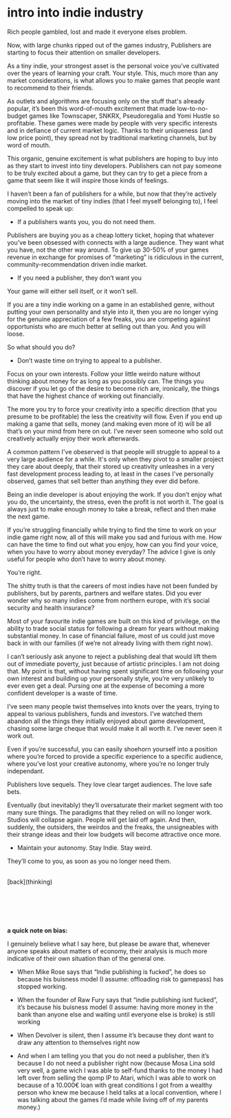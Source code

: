 <h1>intro into indie industry</h1>

Rich people gambled, lost and made it everyone elses problem.

Now, with large chunks ripped out of the games industry, Publishers are starting to focus their attention on smaller developers.


As a tiny indie, your strongest asset is the personal voice you’ve cultivated over the years of learning your craft. Your style. This, much more than any market considerations, is what allows you to make games that people want to recommend to their friends.



As outlets and algorithms are focusing only on the stuff that's already popular, it’s been this word-of-mouth excitement that made low-to-no-budget games like Townscaper,  SNKRX, Pseudoregalia and Yomi Hustle so profitabie. These games were made by people with very specific interests and in defiance of current market logic. Thanks to their uniqueness (and low price point), they spread not by traditional marketing channels, but by word of mouth. 

This organic, genuine excitement is what publishers are hoping to buy into as they start to invest into tiny developers. Publishers can not pay someone to be truly excited about a game, but they can try to get a piece from a game that seem like it will inspire those kinds of feelings.

I haven’t been a fan of publishers for a while, but now that they’re actively moving into the market of tiny indies (that I feel myself belonging to), I feel compelled to speak up:

- If a publishers wants you, you do not need them.

Publishers are buying you as a cheap lottery ticket, hoping that whatever you’ve been obsessed with connects with a large audience. They want what you have, not the other way around. To give up 30-50% of your games revenue in exchange for promises of “marketing” is ridiculous in the current, community-recommendation driven indie market. 

- If you need a publisher, they don’t want you

Your game will either sell itself, or it won’t sell. 

If you are a tiny indie working on a game in an established genre, without putting your own personality and style into it, then you are no longer vying for the genuine appreciation of a few freaks, you are competing against opportunists who are much better at selling out than you. And you will loose.


So what should you do?

- Don’t waste time on trying to appeal to a publisher.

Focus on your own interests. Follow your little weirdo nature without thinking about money for as long as you possibly can. The things you discover if you let go of the desire to become rich are, ironically, the things that have the highest chance of working out financially.

The more you try to force your creativity into a specific direction (that you presume to be profitable) the less the creativity will flow. Even if you end up making a game that sells, money (and making even more of it) will be all that’s on your mind from here on out. I’ve never seen someone who sold out creatively actually enjoy their work afterwards.

A common pattern I've obeserved is that people will struggle to appeal to a very large audience for a while. It's only when they pivot to a smaller project they care about deeply, that their stored up creativity unleashes in a very fast development process leading to, at least in the cases I've personally observed, games that sell better than anything they ever did before.

Being an indie developer is about enjoying the work. If you don’t enjoy what you do, the uncertainty, the stress, even the profit is not worth it. The goal is always just to make enough money to take a break, reflect and then make the next game.

If you’re struggling financially while trying to find the time to work on your indie game right now, all of this will make you sad and furious with me. How can have the time to find out what you enjoy, how can you find your voice, when you have to worry about money everyday? The advice I give is only useful for people who don’t have to worry about money.

You’re right.

The shitty truth is that the careers of most indies have not been funded by publishers, but by parents, partners and welfare states. Did you ever wonder why so many indies come from northern europe, with it’s social security and health insurance?

Most of your favourite indie games are built on this kind of privilege, on the ability to trade social status for following a dream for years without making substantial money. In case of financial failure, most of us could just move back in with our families (if we’re not already living with them right now). 

I can’t seriously ask anyone to reject a publishing deal that would lift them out of immediate poverty, just because of artistic principles. I am not doing that. My point is that, without having spent significant time on following your own interest and building up your personally style, you’re very unlikely to ever even get a deal. Pursing one at the expense of becoming a more confident developer is a waste of time.


I’ve seen many people twist themselves into knots over the years, trying to appeal to various publishers, funds and investors. I’ve watched them abandon all the things they initially enjoyed about game development, chasing some large cheque that would make it all worth it. I’ve never seen it work out. 

Even if you’re successful, you can easily shoehorn yourself into a position where you’re forced to provide a specific experience to a specific audience, where you’ve lost your creative autonomy, where you’re no longer truly independant.

Publishers love sequels. They love clear target audiences. The love safe bets. 

Eventually (but inevitably) they’ll oversaturate their market segment with too many sure things. The paradigms that they relied on will no longer work. Studios will collapse again. People will get laid off again. And then, suddenly, the outsiders, the weirdos and the freaks, the unsigneables with their strange ideas and their low budgets will become attractive once more.


- Maintain your autonomy. Stay Indie. Stay weird.

They’ll come to you, as soon as you no longer need them.

<br>
[back](thinking)

<br><br><br><br>



**a quick note on bias:**

I genuinely believe what I say here, but please be aware that, whenever anyone speaks about matters of economy, their analysis is much more indicative of their own situation than of the general one.

- When Mike Rose says that “Indie publishing is fucked”, he does so because his buisness model (I assume: offloading risk to gamepass) has stopped working. 

- When the founder of Raw Fury says that “indie publishing isnt fucked”, it’s because his buisness model (I assume: having more money in the bank than anyone else and waiting until everyone else is broke) is still working

- When Devolver is silent, then I assume it’s because they dont want to draw any attention to themselves right now

- And when I am telling you that you do not need a publisher, then it’s because I do not need a publisher right now (because Mosa Lina sold very well, a game wich I was able to self-fund thanks to the money I had left over from selling the qomp IP to Atari, which I was able to work on because of a 10.000€ loan with great conditions I got from a wealthy person who knew me because I held talks at a local convention, where I was talking about the games I’d made while living off of my parents money.)

